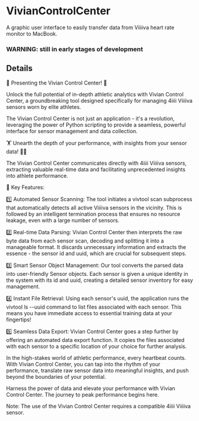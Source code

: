 # VivianControlCenter
A graphic user interface to easily transfer data from Viiiiva heart rate monitor to MacBook.

### WARNING: still in early stages of development

## Details
🚀 Presenting the Vivian Control Center! 🚀

Unlock the full potential of in-depth athletic analytics with Vivian Control Center, a groundbreaking tool designed specifically for managing 4iiii Viiiiva sensors worn by elite athletes.

The Vivian Control Center is not just an application - it's a revolution, leveraging the power of Python scripting to provide a seamless, powerful interface for sensor management and data collection.

🏋️ Unearth the depth of your performance, with insights from your sensor data! 🏋️‍♀️

The Vivian Control Center communicates directly with 4iiii Viiiiva sensors, extracting valuable real-time data and facilitating unprecedented insights into athlete performance.

🔑 Key Features:

1️⃣ Automated Sensor Scanning: The tool initiates a vivtool scan subprocess that automatically detects all active Viiiiva sensors in the vicinity. This is followed by an intelligent termination process that ensures no resource leakage, even with a large number of sensors.

2️⃣ Real-time Data Parsing: Vivian Control Center then interprets the raw byte data from each sensor scan, decoding and splitting it into a manageable format. It discards unnecessary information and extracts the essence - the sensor id and uuid, which are crucial for subsequent steps.

3️⃣ Smart Sensor Object Management: Our tool converts the parsed data into user-friendly Sensor objects. Each sensor is given a unique identity in the system with its id and uuid, creating a detailed sensor inventory for easy management.

4️⃣ Instant File Retrieval: Using each sensor's uuid, the application runs the vivtool ls --uuid command to list files associated with each sensor. This means you have immediate access to essential training data at your fingertips!

5️⃣ Seamless Data Export: Vivian Control Center goes a step further by offering an automated data export function. It copies the files associated with each sensor to a specific location of your choice for further analysis.

In the high-stakes world of athletic performance, every heartbeat counts. With Vivian Control Center, you can tap into the rhythm of your performance, translate raw sensor data into meaningful insights, and push beyond the boundaries of your potential.

Harness the power of data and elevate your performance with Vivian Control Center. The journey to peak performance begins here.

Note: The use of the Vivian Control Center requires a compatible 4iiii Viiiiva sensor.
